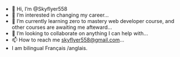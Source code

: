 - 👋 Hi, I’m @Skyflyer558
- 👀 I’m interested in changing my career...
- 🌱 I’m currently learning zero to mastery web developer course, and other courses are awaiting me afteward...
- 💞️ I’m looking to collaborate on anything I can help with...
- 📫 How to reach me skyflyer558@gmail.com...
- I am bilingual Français /anglais.

<!---
Skyflyer558/Skyflyer558 is a ✨ special ✨ repository because its `README.md` (this file) appears on your GitHub profile.
You can click the Preview link to take a look at your changes.
--->
